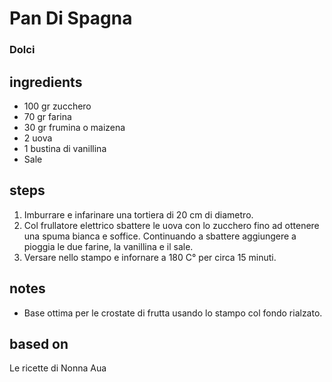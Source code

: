 



# Pan Di Spagna
  
### Dolci
## ingredients
  
* 100 gr zucchero  
* 70 gr farina  
* 30 gr frumina o maizena  
* 2 uova  
* 1 bustina di vanillina  
* Sale
## steps
  
1. Imburrare e infarinare una tortiera di 20 cm di diametro.  
1. Col frullatore elettrico sbattere le uova con lo zucchero fino ad ottenere una spuma bianca e soffice. Continuando a sbattere aggiungere a pioggia le due farine, la vanillina e il sale.  
1. Versare nello stampo e infornare a 180 C° per circa 15 minuti.
## notes
  
* Base ottima per le crostate di frutta usando lo stampo col fondo rialzato.
## based on
  
Le ricette di Nonna Aua